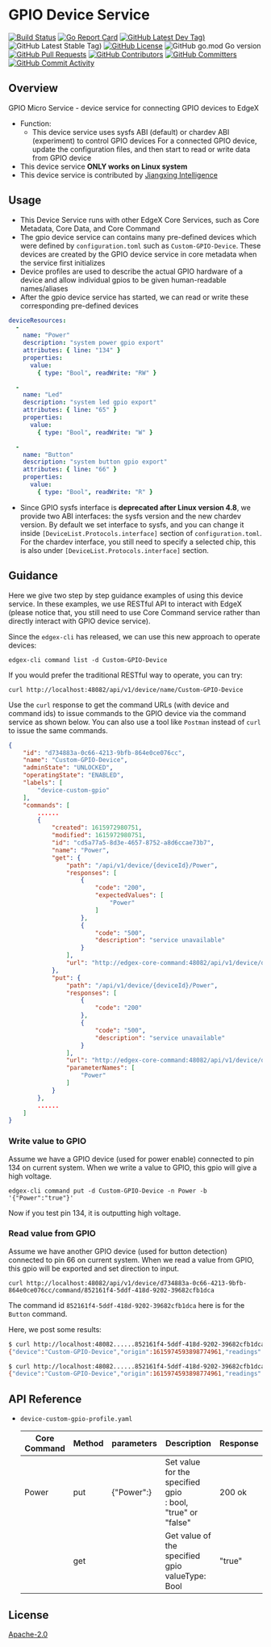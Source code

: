 # GPIO Device Service
[![Build Status](https://jenkins.edgexfoundry.org/view/EdgeX%20Foundry%20Project/job/edgexfoundry/job/device-gpio/job/main/badge/icon)](https://jenkins.edgexfoundry.org/view/EdgeX%20Foundry%20Project/job/edgexfoundry/job/device-gpio/job/main/) [![Go Report Card](https://goreportcard.com/badge/github.com/edgexfoundry/device-gpio)](https://goreportcard.com/report/github.com/edgexfoundry/device-gpio) [![GitHub Latest Dev Tag)](https://img.shields.io/github/v/tag/edgexfoundry/device-gpio?include_prereleases&sort=semver&label=latest-dev)](https://github.com/edgexfoundry/device-gpio/tags) ![GitHub Latest Stable Tag)](https://img.shields.io/github/v/tag/edgexfoundry/device-gpio?sort=semver&label=latest-stable) [![GitHub License](https://img.shields.io/github/license/edgexfoundry/device-gpio)](https://choosealicense.com/licenses/apache-2.0/) ![GitHub go.mod Go version](https://img.shields.io/github/go-mod/go-version/edgexfoundry/device-gpio) [![GitHub Pull Requests](https://img.shields.io/github/issues-pr-raw/edgexfoundry/device-gpio)](https://github.com/edgexfoundry/device-gpio/pulls) [![GitHub Contributors](https://img.shields.io/github/contributors/edgexfoundry/device-gpio)](https://github.com/edgexfoundry/device-gpio/contributors) [![GitHub Committers](https://img.shields.io/badge/team-committers-green)](https://github.com/orgs/edgexfoundry/teams/device-gpio-committers/members) [![GitHub Commit Activity](https://img.shields.io/github/commit-activity/m/edgexfoundry/device-gpio)](https://github.com/edgexfoundry/device-gpio/commits)

## Overview
GPIO Micro Service - device service for connecting GPIO devices to EdgeX

- Function:
  - This device service uses sysfs ABI (default) or chardev ABI (experiment) to control GPIO devices
  For a connected GPIO device, update the configuration files, and then start to read or write data from GPIO device
- This device service **ONLY works on Linux system**
- This device service is contributed by [Jiangxing Intelligence](https://www.jiangxingai.com)


## Usage
- This Device Service runs with other EdgeX Core Services, such as Core Metadata, Core Data, and Core Command
- The gpio device service can contains many pre-defined devices which were defined by `configuration.toml` such as `Custom-GPIO-Device`. These devices are created by the GPIO device service in core metadata when the service first initializes
- Device profiles are used to describe the actual GPIO hardware of a device and allow individual gpios to be given human-readable names/aliases
- After the gpio device service has started, we can read or write these corresponding pre-defined devices

```yaml
deviceResources:
  -
    name: "Power"
    description: "system power gpio export"
    attributes: { line: "134" }
    properties:
      value:
        { type: "Bool", readWrite: "RW" }

  -
    name: "Led"
    description: "system led gpio export"
    attributes: { line: "65" }
    properties:
      value:
        { type: "Bool", readWrite: "W" }

  -
    name: "Button"
    description: "system button gpio export"
    attributes: { line: "66" }
    properties:
      value:
        { type: "Bool", readWrite: "R" }
```

- Since GPIO sysfs interface is **deprecated after Linux version 4.8**, we provide two ABI interfaces: the sysfs version and the new chardev version. By default we set interface to sysfs, and you can change it inside `[DeviceList.Protocols.interface]` section of `configuration.toml`. For the chardev interface, you still need to specify a selected chip, this is also under `[DeviceList.Protocols.interface]` section.

## Guidance
Here we give two step by step guidance examples of using this device service. In these examples, we use RESTful API to interact with EdgeX (please notice that, you still need to use Core Command service rather than directly interact with GPIO device service).

Since the `edgex-cli` has released, we can use this new approach to operate devices:

`edgex-cli command list -d Custom-GPIO-Device`

If you would prefer the traditional RESTful way to operate, you can try:

`curl http://localhost:48082/api/v1/device/name/Custom-GPIO-Device`

Use the `curl` response to get the command URLs (with device and command ids) to issue commands to the GPIO device via the command service as shown below. You can also use a tool like `Postman` instead of `curl` to issue the same commands.

```json
{
    "id": "d734883a-0c66-4213-9bfb-864e0ce076cc",
    "name": "Custom-GPIO-Device",
    "adminState": "UNLOCKED",
    "operatingState": "ENABLED",
    "labels": [
        "device-custom-gpio"
    ],
    "commands": [
        ......
        {
            "created": 1615972980751,
            "modified": 1615972980751,
            "id": "cd5a77a5-8d3e-4657-8752-a8d6ccae73b7",
            "name": "Power",
            "get": {
                "path": "/api/v1/device/{deviceId}/Power",
                "responses": [
                    {
                        "code": "200",
                        "expectedValues": [
                            "Power"
                        ]
                    },
                    {
                        "code": "500",
                        "description": "service unavailable"
                    }
                ],
                "url": "http://edgex-core-command:48082/api/v1/device/d734883a-0c66-4213-9bfb-864e0ce076cc/command/cd5a77a5-8d3e-4657-8752-a8d6ccae73b7"
            },
            "put": {
                "path": "/api/v1/device/{deviceId}/Power",
                "responses": [
                    {
                        "code": "200"
                    },
                    {
                        "code": "500",
                        "description": "service unavailable"
                    }
                ],
                "url": "http://edgex-core-command:48082/api/v1/device/d734883a-0c66-4213-9bfb-864e0ce076cc/command/cd5a77a5-8d3e-4657-8752-a8d6ccae73b7",
                "parameterNames": [
                    "Power"
                ]
            }
        },
		......
    ]
}
```



### Write value to GPIO
Assume we have a GPIO device (used for power enable) connected to pin 134 on current system. When we write a value to GPIO, this gpio will give a high voltage.

```shell
edgex-cli command put -d Custom-GPIO-Device -n Power -b '{"Power":"true"}'
```

Now if you test pin 134, it is outputting high voltage.


### Read value from GPIO
Assume we have another GPIO device (used for button detection) connected to pin 66 on current system. When we read a value from GPIO, this gpio will be exported and set direction to input.

```shell
curl http://localhost:48082/api/v1/device/d734883a-0c66-4213-9bfb-864e0ce076cc/command/852161f4-5ddf-418d-9202-39682cfb1dca
```

The command id `852161f4-5ddf-418d-9202-39682cfb1dca` here is for the `Button` command.

Here, we post some results:

```bash
$ curl http://localhost:48082......852161f4-5ddf-418d-9202-39682cfb1dca
{"device":"Custom-GPIO-Device","origin":1615974593898774961,"readings":[{"origin":1615974593893644001,"device":"Custom-GPIO-Device","name":"Button","value":"false","valueType":"Bool"}],"EncodedEvent":null}

$ curl http://localhost:48082......852161f4-5ddf-418d-9202-39682cfb1dca
{"device":"Custom-GPIO-Device","origin":1615974593898774961,"readings":[{"origin":1615974593893644001,"device":"Custom-GPIO-Device","name":"Button","value":"true","valueType":"Bool"}],"EncodedEvent":null}
```



## API Reference

- `device-custom-gpio-profile.yaml`

  | Core Command | Method | parameters        | Description                                                  | Response |
  | ------------ | ------ | ----------------- | ------------------------------------------------------------ | -------- |
  | Power        | put    | {"Power":<value>} | Set value for the specified gpio<br/><value>: bool, "true" or "false" | 200 ok   |
  |              | get    |                   | Get value of the specified gpio<br/>valueType: Bool          | "true"   |



## License
[Apache-2.0](LICENSE)

